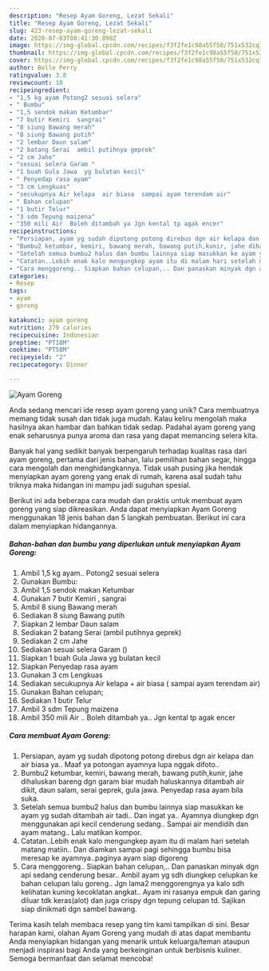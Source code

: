 ```yaml
---
description: "Resep Ayam Goreng, Lezat Sekali"
title: "Resep Ayam Goreng, Lezat Sekali"
slug: 423-resep-ayam-goreng-lezat-sekali
date: 2020-07-03T08:41:30.898Z
image: https://img-global.cpcdn.com/recipes/f3f2fe1c98a55f50/751x532cq70/ayam-goreng-foto-resep-utama.jpg
thumbnail: https://img-global.cpcdn.com/recipes/f3f2fe1c98a55f50/751x532cq70/ayam-goreng-foto-resep-utama.jpg
cover: https://img-global.cpcdn.com/recipes/f3f2fe1c98a55f50/751x532cq70/ayam-goreng-foto-resep-utama.jpg
author: Belle Perry
ratingvalue: 3.8
reviewcount: 10
recipeingredient:
- "1,5 kg ayam Potong2 sesuai selera"
- " Bumbu"
- "1,5 sendok makan Ketumbar"
- "7 butir Kemiri  sangrai"
- "8 siung Bawang merah"
- "8 siung Bawang putih"
- "2 lembar Daun salam"
- "2 batang Serai  ambil putihnya geprek"
- "2 cm Jahe"
- "sesuai selera Garam "
- "1 buah Gula Jawa  yg bulatan kecil"
- " Penyedap rasa ayam"
- "3 cm Lengkuas"
- "secukupnya Air kelapa  air biasa  sampai ayam terendam air"
- " Bahan celupan"
- "1 butir Telur"
- "3 sdm Tepung maizena"
- "350 mili Air  Boleh ditambah ya Jgn kental tp agak encer"
recipeinstructions:
- "Persiapan, ayam yg sudah dipotong potong direbus dgn air kelapa dan air biasa ya.. Maaf ya potongan ayamnya lupa nggak difoto.."
- "Bumbu2 ketumbar, kemiri, bawang merah, bawang putih,kunir, jahe dihaluskan bareng dgn garam biar mudah haluskannya ditambah air dikit, daun salam, serai geprek, gula jawa. Penyedap rasa ayam bila suka."
- "Setelah semua bumbu2 halus dan bumbu lainnya siap masukkan ke ayam yg sudah ditambah air tadi.. Dan ingat ya.. Ayamnya diungkep dgn menggunakan api kecil cenderung sedang.. Sampai air mendidih dan ayam matang.. Lalu matikan kompor."
- "Catatan..Lebih enak kalo mengungkep ayam itu di malam hari setelah matang matiin.. Dan diamkan sampai pagi sehingga bumbu bisa meresap ke ayamnya..paginya ayam siap digoreng"
- "Cara menggoreng.. Siapkan bahan celupan,.. Dan panaskan minyak dgn api sedang cenderung besar.. Ambil ayam yg sdh diungkep celupkan ke bahan celupan lalu goreng.. Jgn lama2 menggorengnya ya kalo sdh kelihatan kuning kecoklatan angkat.. Ayam ini rasanya empuk dan garing diluar tdk keras(alot) dan juga crispy dgn tepung celupan td. Sajikan siap dinikmati dgn sambel bawang."
categories:
- Resep
tags:
- ayam
- goreng

katakunci: ayam goreng 
nutrition: 279 calories
recipecuisine: Indonesian
preptime: "PT18M"
cooktime: "PT58M"
recipeyield: "2"
recipecategory: Dinner

---
```



![Ayam Goreng](https://img-global.cpcdn.com/recipes/f3f2fe1c98a55f50/751x532cq70/ayam-goreng-foto-resep-utama.jpg)

Anda sedang mencari ide resep ayam goreng yang unik? Cara membuatnya memang tidak susah dan tidak juga mudah. Kalau keliru mengolah maka hasilnya akan hambar dan bahkan tidak sedap. Padahal ayam goreng yang enak seharusnya punya aroma dan rasa yang dapat memancing selera kita.

Banyak hal yang sedikit banyak berpengaruh terhadap kualitas rasa dari ayam goreng, pertama dari jenis bahan, lalu pemilihan bahan segar, hingga cara mengolah dan menghidangkannya. Tidak usah pusing jika hendak menyiapkan ayam goreng yang enak di rumah, karena asal sudah tahu triknya maka hidangan ini mampu jadi suguhan spesial.




Berikut ini ada beberapa cara mudah dan praktis untuk membuat ayam goreng yang siap dikreasikan. Anda dapat menyiapkan Ayam Goreng menggunakan 18 jenis bahan dan 5 langkah pembuatan. Berikut ini cara dalam menyiapkan hidangannya.

<!--inarticleads1-->

##### Bahan-bahan dan bumbu yang diperlukan untuk menyiapkan Ayam Goreng:

1. Ambil 1,5 kg ayam.. Potong2 sesuai selera
1. Gunakan  Bumbu:
1. Ambil 1,5 sendok makan Ketumbar
1. Gunakan 7 butir Kemiri , sangrai
1. Ambil 8 siung Bawang merah
1. Sediakan 8 siung Bawang putih
1. Siapkan 2 lembar Daun salam
1. Sediakan 2 batang Serai  (ambil putihnya geprek)
1. Sediakan 2 cm Jahe
1. Sediakan sesuai selera Garam ()
1. Siapkan 1 buah Gula Jawa  yg bulatan kecil
1. Siapkan  Penyedap rasa ayam
1. Gunakan 3 cm Lengkuas
1. Sediakan secukupnya Air kelapa + air biasa ( sampai ayam terendam air)
1. Gunakan  Bahan celupan;
1. Sediakan 1 butir Telur
1. Ambil 3 sdm Tepung maizena
1. Ambil 350 mili Air .. Boleh ditambah ya.. Jgn kental tp agak encer




<!--inarticleads2-->

##### Cara membuat Ayam Goreng:

1. Persiapan, ayam yg sudah dipotong potong direbus dgn air kelapa dan air biasa ya.. Maaf ya potongan ayamnya lupa nggak difoto..
1. Bumbu2 ketumbar, kemiri, bawang merah, bawang putih,kunir, jahe dihaluskan bareng dgn garam biar mudah haluskannya ditambah air dikit, daun salam, serai geprek, gula jawa. Penyedap rasa ayam bila suka.
1. Setelah semua bumbu2 halus dan bumbu lainnya siap masukkan ke ayam yg sudah ditambah air tadi.. Dan ingat ya.. Ayamnya diungkep dgn menggunakan api kecil cenderung sedang.. Sampai air mendidih dan ayam matang.. Lalu matikan kompor.
1. Catatan..Lebih enak kalo mengungkep ayam itu di malam hari setelah matang matiin.. Dan diamkan sampai pagi sehingga bumbu bisa meresap ke ayamnya..paginya ayam siap digoreng
1. Cara menggoreng.. Siapkan bahan celupan,.. Dan panaskan minyak dgn api sedang cenderung besar.. Ambil ayam yg sdh diungkep celupkan ke bahan celupan lalu goreng.. Jgn lama2 menggorengnya ya kalo sdh kelihatan kuning kecoklatan angkat.. Ayam ini rasanya empuk dan garing diluar tdk keras(alot) dan juga crispy dgn tepung celupan td. Sajikan siap dinikmati dgn sambel bawang.




Terima kasih telah membaca resep yang tim kami tampilkan di sini. Besar harapan kami, olahan Ayam Goreng yang mudah di atas dapat membantu Anda menyiapkan hidangan yang menarik untuk keluarga/teman ataupun menjadi inspirasi bagi Anda yang berkeinginan untuk berbisnis kuliner. Semoga bermanfaat dan selamat mencoba!
